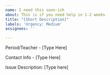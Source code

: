 ```yaml
---
name: I need this soon-ish
about: This is if you need help in 1-2 weeks
title: "[Short Description]"
labels: 'Urgency: Medium'
assignees: ''

---
```


Period/Teacher - [Type Here]

Contact Info - [Type Here]

Issue Description:
[Type here]

